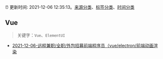 :alarm_clock: 更新时间: 2021-12-06 12:35:13。[来源分类](../README.md)、[标签分类](../TAGS.md)、[时间分类](../TIMELINE.md)

## Vue


> 关键字：`Vue`、`ElementUI`



- [2021-12-06-远程兼职/全职/外包招募前端程序员（vue/electron/前端动画渲染](https://www.v2ex.com/t/820452) 